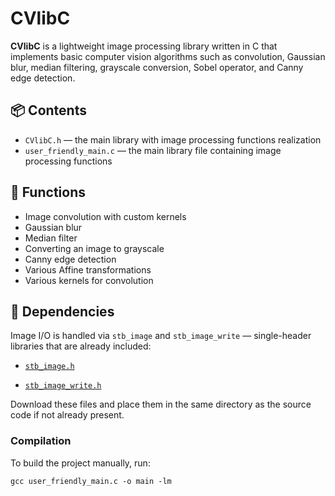 # CVlibC

**CVlibC** is a lightweight image processing library written in C that implements basic computer vision algorithms such as convolution, Gaussian blur, median filtering, grayscale conversion, Sobel operator, and Canny edge detection.

## 📦 Contents

- `CVlibC.h` — the main library with image processing functions realization
- `user_friendly_main.c` — the main library file containing image processing functions

## 🚀 Functions

- Image convolution with custom kernels
- Gaussian blur
- Median filter
- Converting an image to grayscale
- Canny edge detection 
- Various Affine transformations
- Various kernels for convolution

## 🔧 Dependencies

Image I/O is handled via `stb_image` and `stb_image_write` — single-header libraries that are already included:

- [`stb_image.h`](https://github.com/nothings/stb/blob/master/stb_image.h)
    
- [`stb_image_write.h`](https://github.com/nothings/stb/blob/master/stb_image_write.h)
    

Download these files and place them in the same directory as the source code if not already present.

### Compilation

To build the project manually, run:

```
gcc user_friendly_main.c -o main -lm
```

